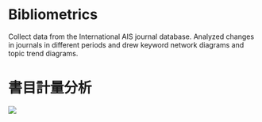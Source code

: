 # Bibliometrics
Collect data from the International AIS journal database. Analyzed changes in journals in different periods and drew keyword network diagrams and topic trend diagrams. 
# 書目計量分析

 ![](https://i.imgur.com/3UgRPG3.png)
